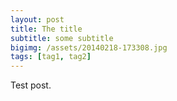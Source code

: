 ```yaml
---
layout: post
title: The title
subtitle: some subtitle
bigimg: /assets/20140218-173308.jpg
tags: [tag1, tag2]
---
```

 
 
 Test post.